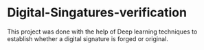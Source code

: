 # Digital-Singatures-verification
This project was done with the help of Deep learning techniques to establish whether a digital signature is forged or original.
